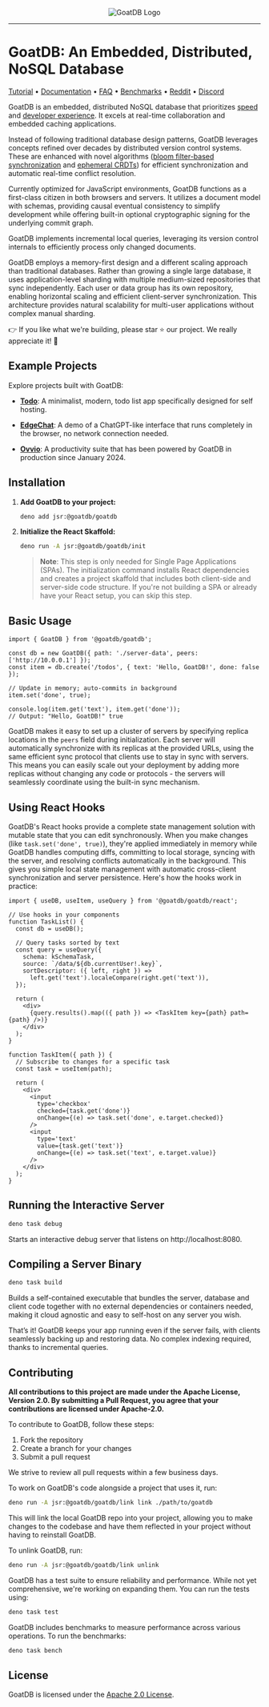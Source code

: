 <p align="center">
  <picture>
    <source media="(prefers-color-scheme: dark)" srcset="https://github.com/user-attachments/assets/4975e49c-e73c-435e-8e10-97adc2c0aaeb">
    <source media="(prefers-color-scheme: light)" srcset="https://github.com/user-attachments/assets/270caf47-3ed8-49d4-b3b9-74a51bd2d6c0">
    <img alt="GoatDB Logo" src="https://github.com/user-attachments/assets/270caf47-3ed8-49d4-b3b9-74a51bd2d6c0">
  </picture>
</p>

---

# GoatDB: An Embedded, Distributed, NoSQL Database

<p align="center">

[Tutorial](https://goatdb.dev/tutorial) • [Documentation](https://goatdb.dev) •
[FAQ](https://goatdb.dev/faq) • [Benchmarks](https://goatdb.dev/benchmarks) •
[Reddit](https://www.reddit.com/r/goatdb) •
[Discord](https://discord.gg/SAt3cbUqxr)

</p>

GoatDB is an embedded, distributed NoSQL database that prioritizes
[speed](https://goatdb.dev/benchmarks) and
[developer experience](https://goatdb.dev/tutorial/). It excels at real-time
collaboration and embedded caching applications.

Instead of following traditional database design patterns, GoatDB leverages
concepts refined over decades by distributed version control systems. These are
enhanced with novel algorithms
([bloom filter-based synchronization](https://goatdb.dev/sync/) and
[ephemeral CRDTs](https://goatdb.dev/conflict-resolution)) for efficient
synchronization and automatic real-time conflict resolution.

Currently optimized for JavaScript environments, GoatDB functions as a
first-class citizen in both browsers and servers. It utilizes a document model
with schemas, providing causal eventual consistency to simplify development
while offering built-in optional cryptographic signing for the underlying commit
graph.

GoatDB implements incremental local queries, leveraging its version control
internals to efficiently process only changed documents.

GoatDB employs a memory-first design and a different scaling approach than
traditional databases. Rather than growing a single large database, it uses
application-level sharding with multiple medium-sized repositories that sync
independently. Each user or data group has its own repository, enabling
horizontal scaling and efficient client-server synchronization. This
architecture provides natural scalability for multi-user applications without
complex manual sharding.

👉 If you like what we're building, please star ⭐️ our project. We really
appreciate it! 🙏

## Example Projects

Explore projects built with GoatDB:

- **[Todo](https://github.com/goatplatform/todo)**: A minimalist, modern, todo
  list app specifically designed for self hosting.

- **[EdgeChat](https://github.com/goatplatform/edge-chat)**: A demo of a
  ChatGPT-like interface that runs completely in the browser, no network
  connection needed.

- **[Ovvio](https://ovvio.io)**: A productivity suite that has been powered by
  GoatDB in production since January 2024.

## Installation

1. **Add GoatDB to your project:**

   ```bash
   deno add jsr:@goatdb/goatdb
   ```

2. **Initialize the React Skaffold:**

   ```bash
   deno run -A jsr:@goatdb/goatdb/init
   ```
   > **Note**: This step is only needed for Single Page Applications (SPAs). The
   > initialization command installs React dependencies and creates a project
   > skaffold that includes both client-side and server-side code structure. If
   > you're not building a SPA or already have your React setup, you can skip
   > this step.

## Basic Usage

```tsx
import { GoatDB } from '@goatdb/goatdb';

const db = new GoatDB({ path: './server-data', peers: ['http://10.0.0.1'] });
const item = db.create('/todos', { text: 'Hello, GoatDB!', done: false });

// Update in memory; auto-commits in background
item.set('done', true);

console.log(item.get('text'), item.get('done'));
// Output: "Hello, GoatDB!" true
```

GoatDB makes it easy to set up a cluster of servers by specifying replica
locations in the `peers` field during initialization. Each server will
automatically synchronize with its replicas at the provided URLs, using the same
efficient sync protocol that clients use to stay in sync with servers. This
means you can easily scale out your deployment by adding more replicas without
changing any code or protocols - the servers will seamlessly coordinate using
the built-in sync mechanism.

## Using React Hooks

GoatDB's React hooks provide a complete state management solution with mutable
state that you can edit synchronously. When you make changes (like
`task.set('done', true)`), they're applied immediately in memory while GoatDB
handles computing diffs, committing to local storage, syncing with the server,
and resolving conflicts automatically in the background. This gives you simple
local state management with automatic cross-client synchronization and server
persistence. Here's how the hooks work in practice:

```tsx
import { useDB, useItem, useQuery } from '@goatdb/goatdb/react';

// Use hooks in your components
function TaskList() {
  const db = useDB();

  // Query tasks sorted by text
  const query = useQuery({
    schema: kSchemaTask,
    source: `/data/${db.currentUser!.key}`,
    sortDescriptor: ({ left, right }) =>
      left.get('text').localeCompare(right.get('text')),
  });

  return (
    <div>
      {query.results().map(({ path }) => <TaskItem key={path} path={path} />)}
    </div>
  );
}

function TaskItem({ path }) {
  // Subscribe to changes for a specific task
  const task = useItem(path);

  return (
    <div>
      <input
        type='checkbox'
        checked={task.get('done')}
        onChange={(e) => task.set('done', e.target.checked)}
      />
      <input
        type='text'
        value={task.get('text')}
        onChange={(e) => task.set('text', e.target.value)}
      />
    </div>
  );
}
```

## Running the Interactive Server

```bash
deno task debug
```

Starts an interactive debug server that listens on http://localhost:8080.

## Compiling a Server Binary

```bash
deno task build
```

Builds a self-contained executable that bundles the server, database and client
code together with no external dependencies or containers needed, making it
cloud agnostic and easy to self-host on any server you wish.

That’s it! GoatDB keeps your app running even if the server fails, with clients
seamlessly backing up and restoring data. No complex indexing required, thanks
to incremental queries.

## Contributing

**All contributions to this project are made under the Apache License, Version
2.0. By submitting a Pull Request, you agree that your contributions are
licensed under Apache-2.0.**

To contribute to GoatDB, follow these steps:

1. Fork the repository
2. Create a branch for your changes
3. Submit a pull request

We strive to review all pull requests within a few business days.

To work on GoatDB's code alongside a project that uses it, run:

```bash
deno run -A jsr:@goatdb/goatdb/link link ./path/to/goatdb
```

This will link the local GoatDB repo into your project, allowing you to make
changes to the codebase and have them reflected in your project without having
to reinstall GoatDB.

To unlink GoatDB, run:

```bash
deno run -A jsr:@goatdb/goatdb/link unlink
```

GoatDB has a test suite to ensure reliability and performance. While not yet
comprehensive, we're working on expanding them. You can run the tests using:

```bash
deno task test
```

GoatDB includes benchmarks to measure performance across various operations. To
run the benchmarks:

```bash
deno task bench
```

## License

GoatDB is licensed under the [Apache 2.0 License](LICENSE).
